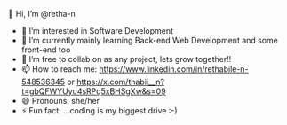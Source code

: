  👋 Hi, I’m @retha-n
- 👀 I’m interested in Software Development
- 🌱 I’m currently mainly learning Back-end Web Development and some front-end too
- 💞️ I’m free to collab on as any project, lets grow together!!
- 📫 How to reach me: https://www.linkedin.com/in/rethabile-n-548536345 or https://x.com/thabii__n?t=gbQFWYUyu4sRPq5xBHSgXw&s=09
- 😄 Pronouns: she/her
- ⚡ Fun fact: ...coding is my biggest drive :-)

<!---
retha-n/retha-n is a ✨ special ✨ repository because its `README.md` (this file) appears on your GitHub profile.
You can click the Preview link to take a look at your changes.
--->
